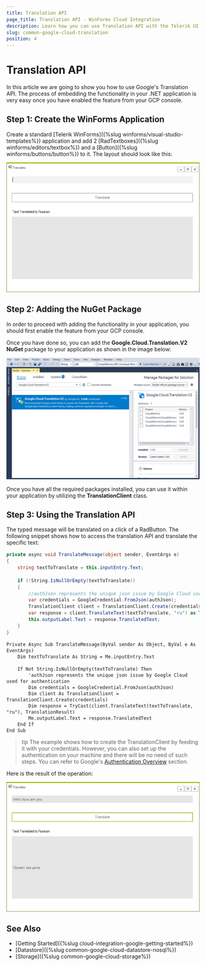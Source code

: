 ```yaml
---
title: Translation API
page_title: Translation API - WinForms Cloud Integration
description: Learn how you can use Translation API with the Telerik UI For WinForms suite. Other cloud services like GoogleCloud, AWS, and Azure are also available.
slug: common-google-cloud-translation
position: 4
---
```


# Translation API

In this article we are going to show you how to use Google's Translation API. The process of embedding the functionality in your .NET application is very easy once you have enabled the feature from your GCP console.

## Step 1: Create the WinForms Application
 
Create a standard [Telerik WinForms]({%slug winforms/visual-studio-templates%}) application and add 2 [RadTextboxes]({%slug  winforms/editors/textbox%}) and a [Button]({%slug winforms/buttons/button%}) to it. The layout should look like this:

![](images/google-cloud-translation-api000.png)

## Step 2: Adding the NuGet Package

In order to proceed with adding the functionality in your application, you should first enable the feature from your GCP console.

Once you have done so, you can add the **Google.Cloud.Translation.V2 NuGet** package to your application as shown in the image below:

![](images/google-cloud-translation-api001.png)

Once you have all the required packages installed, you can use it within your application by utilizing the **TranslationClient** class.

## Step 3: Using the Translation API 

The typed message will be translated on a click of a RadButton. The following snippet shows how to access the translation API and translate the specific text:

````C#
private async void TranslateMessage(object sender, EventArgs e)
{
    string textToTranslate = this.inputEntry.Text;

    if (!String.IsNullOrEmpty(textToTranslate))
    {
        //authJson represents the unique json issue by Google Cloud used for authentication
        var credentials = GoogleCredential.FromJson(authJson);
        TranslationClient client = TranslationClient.Create(credentials);
        var response = client.TranslateText(textToTranslate, "ru") as TranslationResult;
        this.outputLabel.Text = response.TranslatedText;
    }
}
````
````VB.NET
Private Async Sub TranslateMessage(ByVal sender As Object, ByVal e As EventArgs)
    Dim textToTranslate As String = Me.inputEntry.Text

    If Not String.IsNullOrEmpty(textToTranslate) Then
        'authJson represents the unique json issue by Google Cloud used for authentication
        Dim credentials = GoogleCredential.FromJson(authJson)
        Dim client As TranslationClient = TranslationClient.Create(credentials)
        Dim response = TryCast(client.TranslateText(textToTranslate, "ru"), TranslationResult)
        Me.outputLabel.Text = response.TranslatedText
    End If
End Sub

````

>tip The example shows how to create the TranslationClient by feeding it with your credentials. However, you can also set up the authentication on your machine and there will be no need of such steps. You can refer to Google's [Authentication Overview](https://cloud.google.com/docs/authentication/) section.

Here is the result of the operation:

![](images/google-cloud-translation-api003.png)

## See Also

* [Getting Started]({%slug cloud-integration-google-getting-started%})
* [Datastore]({%slug common-google-cloud-datastore-nosql%})
* [Storage]({%slug common-google-cloud-storage%})
